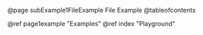 @page subExample1FileExample File Example
@tableofcontents


@ref page1example "Examples"
@ref index "Playground"